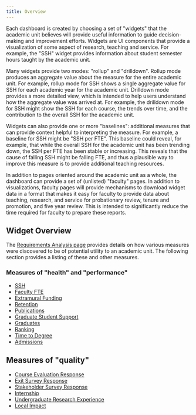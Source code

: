 ```yaml
---
title: Overview
---
```


Each dashboard is created by choosing a set of "widgets" that the academic unit believes will provide useful information to guide decision-making and improvement efforts. Widgets are UI components that provide a visualization of some aspect of research, teaching and service. For example, the "SSH" widget provides information about student semester hours taught by the academic unit.

Many widgets provide two modes: "rollup" and "drilldown". Rollup mode produces an aggregate value about the measure for the entire academic unit. For example, rollup mode for SSH shows a single aggregate value for SSH for each academic year for the academic unit. Drilldown mode provides a more detailed view, which is intended to help users understand how the aggregate value was arrived at. For example, the drilldown mode for SSH might show the SSH for each course, the trends over time, and the contribution to the overall SSH for the academic unit.

Widgets can also provide one or more "baselines": additional measures that can provide context helpful to interpreting the measure. For example, a baseline for SSH might be "SSH per FTE".  This baseline could reveal, for example, that while the overall SSH for the academic unit has been trending down, the SSH per FTE has been stable or increasing. This reveals that the cause of falling SSH might be falling FTE, and thus a plausible way to improve this measure is to provide additional teaching resources.

In addition to pages oriented around the academic unit as a whole, the dashboard can provide a set of (unlisted) "faculty" pages. In addition to visualizations, faculty pages will provide mechanisms to download widget data in a format that makes it easy for faculty to provide data about teaching, research, and service for probationary review, tenure and promotion, and five year review. This is intended to significantly reduce the time required for faculty to prepare these reports.

## Widget Overview

The [Requirements Analysis page](../requirements/overview) provides details on how various measures were discovered to be of potential utility to an academic unit. The following section provides a listing of these and other measures.

### Measures of "health" and "performance"

  * [SSH](ssh)
  * [Faculty FTE](faculty-fte)
  * [Extramural Funding](extramural-funding)
  * [Retention](retention)
  * [Publications](publications)
  * [Graduate Student Support](graduate-student-support)
  * [Graduates](graduates)
  * [Ranking](ranking)
  * [Time to Degree](time-to-degree)
  * [Admissions](admissions)

## Measures of "quality"

  * [Course Evaluation Response](course-evaluation-response)
  * [Exit Survey Response](exit-survey-response)
  * [Stakeholder Survey Response](stakeholder-survey-response)
  * [Internship](internship)
  * [Undergraduate Research Experience](undergraduate-research-experience)
  * [Local Impact](local-impact)


